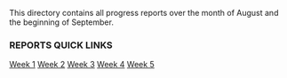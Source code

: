 This directory contains all progress reports over the month of August and the
beginning of September.

### REPORTS QUICK LINKS
[Week 1](week1.md)
[Week 2](week2.md)
[Week 3](week3.md)
[Week 4](week4.md)
[Week 5](week5.md)

